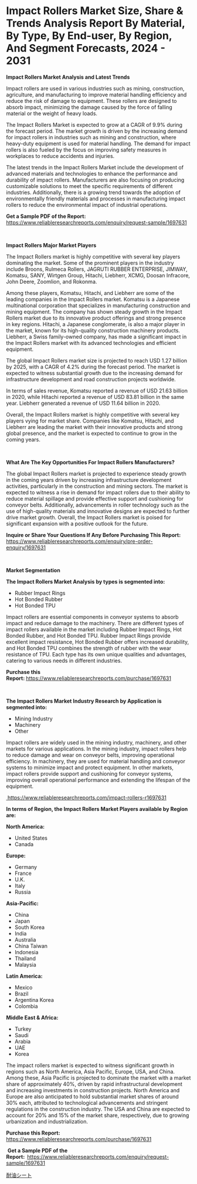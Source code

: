<p><h1>Impact Rollers Market Size, Share & Trends Analysis Report By Material, By Type, By End-user, By Region, And Segment Forecasts, 2024 - 2031</h1></p><p><strong>Impact Rollers Market Analysis and Latest Trends</strong></p>
<p><p>Impact rollers are used in various industries such as mining, construction, agriculture, and manufacturing to improve material handling efficiency and reduce the risk of damage to equipment. These rollers are designed to absorb impact, minimizing the damage caused by the force of falling material or the weight of heavy loads. </p><p>The Impact Rollers Market is expected to grow at a CAGR of 9.9% during the forecast period. The market growth is driven by the increasing demand for impact rollers in industries such as mining and construction, where heavy-duty equipment is used for material handling. The demand for impact rollers is also fueled by the focus on improving safety measures in workplaces to reduce accidents and injuries.</p><p>The latest trends in the Impact Rollers Market include the development of advanced materials and technologies to enhance the performance and durability of impact rollers. Manufacturers are also focusing on producing customizable solutions to meet the specific requirements of different industries. Additionally, there is a growing trend towards the adoption of environmentally friendly materials and processes in manufacturing impact rollers to reduce the environmental impact of industrial operations.</p></p>
<p><strong>Get a Sample PDF of the Report:&nbsp;</strong> <a href="https://www.reliableresearchreports.com/enquiry/request-sample/1697631">https://www.reliableresearchreports.com/enquiry/request-sample/1697631</a></p>
<p>&nbsp;</p>
<p><strong>Impact Rollers Major Market Players</strong></p>
<p><p>The Impact Rollers market is highly competitive with several key players dominating the market. Some of the prominent players in the industry include Broons, Rulmeca Rollers, JAGRUTI RUBBER ENTERPRISE, JIMWAY, Komatsu, SANY, Wirtgen Group, Hitachi, Liebherr, XCMG, Doosan Infracore, John Deere, Zoomlion, and Rokonma.</p><p>Among these players, Komatsu, Hitachi, and Liebherr are some of the leading companies in the Impact Rollers market. Komatsu is a Japanese multinational corporation that specializes in manufacturing construction and mining equipment. The company has shown steady growth in the Impact Rollers market due to its innovative product offerings and strong presence in key regions. Hitachi, a Japanese conglomerate, is also a major player in the market, known for its high-quality construction machinery products. Liebherr, a Swiss family-owned company, has made a significant impact in the Impact Rollers market with its advanced technologies and efficient equipment.</p><p>The global Impact Rollers market size is projected to reach USD 1.27 billion by 2025, with a CAGR of 4.2% during the forecast period. The market is expected to witness substantial growth due to the increasing demand for infrastructure development and road construction projects worldwide.</p><p>In terms of sales revenue, Komatsu reported a revenue of USD 21.63 billion in 2020, while Hitachi reported a revenue of USD 83.81 billion in the same year. Liebherr generated a revenue of USD 11.64 billion in 2020.</p><p>Overall, the Impact Rollers market is highly competitive with several key players vying for market share. Companies like Komatsu, Hitachi, and Liebherr are leading the market with their innovative products and strong global presence, and the market is expected to continue to grow in the coming years.</p></p>
<p>&nbsp;</p>
<p><strong>What Are The Key Opportunities For Impact Rollers Manufacturers?</strong></p>
<p><p>The global Impact Rollers market is projected to experience steady growth in the coming years driven by increasing infrastructure development activities, particularly in the construction and mining sectors. The market is expected to witness a rise in demand for impact rollers due to their ability to reduce material spillage and provide effective support and cushioning for conveyor belts. Additionally, advancements in roller technology such as the use of high-quality materials and innovative designs are expected to further drive market growth. Overall, the Impact Rollers market is poised for significant expansion with a positive outlook for the future.</p></p>
<p><strong>Inquire or Share Your Questions If Any Before Purchasing This Report:</strong> <a href="https://www.reliableresearchreports.com/enquiry/pre-order-enquiry/1697631">https://www.reliableresearchreports.com/enquiry/pre-order-enquiry/1697631</a></p>
<p>&nbsp;</p>
<p><strong>Market Segmentation</strong></p>
<p><strong>The Impact Rollers Market Analysis by types is segmented into:</strong></p>
<p><ul><li>Rubber Impact Rings</li><li>Hot Bonded Rubber</li><li>Hot Bonded TPU</li></ul></p>
<p><p>Impact rollers are essential components in conveyor systems to absorb impact and reduce damage to the machinery. There are different types of impact rollers available in the market including Rubber Impact Rings, Hot Bonded Rubber, and Hot Bonded TPU. Rubber Impact Rings provide excellent impact resistance, Hot Bonded Rubber offers increased durability, and Hot Bonded TPU combines the strength of rubber with the wear resistance of TPU. Each type has its own unique qualities and advantages, catering to various needs in different industries.</p></p>
<p><strong>Purchase this Report:&nbsp;</strong><a href="https://www.reliableresearchreports.com/purchase/1697631">https://www.reliableresearchreports.com/purchase/1697631</a></p>
<p>&nbsp;</p>
<p><strong>The Impact Rollers Market Industry Research by Application is segmented into:</strong></p>
<p><ul><li>Mining Industry</li><li>Machinery</li><li>Other</li></ul></p>
<p><p>Impact rollers are widely used in the mining industry, machinery, and other markets for various applications. In the mining industry, impact rollers help to reduce damage and wear on conveyor belts, improving operational efficiency. In machinery, they are used for material handling and conveyor systems to minimize impact and protect equipment. In other markets, impact rollers provide support and cushioning for conveyor systems, improving overall operational performance and extending the lifespan of the equipment.</p></p>
<p><a href="https://www.reliableresearchreports.com/impact-rollers-r1697631">&nbsp;https://www.reliableresearchreports.com/impact-rollers-r1697631</a></p>
<p><strong>In terms of Region, the Impact Rollers Market Players available by Region are:</strong></p>
<p>
    <p> <strong> North America: </strong>
        <ul>
            <li>United States</li>
            <li>Canada</li>
        </ul>
        </p> 
    <p> <strong> Europe: </strong>
        <ul>
            <li>Germany</li>
            <li>France</li>
            <li>U.K.</li>
            <li>Italy</li>
            <li>Russia</li>
        </ul>
        </p> 
    <p> <strong> Asia-Pacific: </strong>
        <ul>
            <li>China</li>
            <li>Japan</li>
            <li>South Korea</li>
            <li>India</li>
            <li>Australia</li>
            <li>China Taiwan</li>
            <li>Indonesia</li>
            <li>Thailand</li>
            <li>Malaysia</li>
        </ul>
        </p> 
    <p> <strong> Latin America: </strong>
        <ul>
            <li>Mexico</li>
            <li>Brazil</li>
            <li>Argentina Korea</li>
            <li>Colombia</li>
        </ul>
        </p> 
    <p> <strong> Middle East & Africa: </strong>
        <ul>
            <li>Turkey</li>
            <li>Saudi</li>
            <li>Arabia</li>
            <li>UAE</li>
            <li>Korea</li>
        </ul>
    </p>
    </p>
<p><p>The impact rollers market is expected to witness significant growth in regions such as North America, Asia Pacific, Europe, USA, and China. Among these, Asia Pacific is projected to dominate the market with a market share of approximately 40%, driven by rapid infrastructural development and increasing investments in construction projects. North America and Europe are also anticipated to hold substantial market shares of around 30% each, attributed to technological advancements and stringent regulations in the construction industry. The USA and China are expected to account for 20% and 15% of the market share, respectively, due to growing urbanization and industrialization.</p></p>
<p><strong>Purchase this Report: </strong><a href="https://www.reliableresearchreports.com/purchase/1697631">https://www.reliableresearchreports.com/purchase/1697631</a></p>
<p>&nbsp;<strong>Get a Sample PDF of the Report:&nbsp;&nbsp;</strong><a href="https://www.reliableresearchreports.com/enquiry/request-sample/1697631">https://www.reliableresearchreports.com/enquiry/request-sample/1697631</a></p>
<p><strong></strong></p>
<p><p><a href="https://github.com/zjkmgcs938405/Market-Research-Report-List-1/blob/main/489655034695.md">耐油シート</a></p></p>